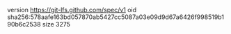 version https://git-lfs.github.com/spec/v1
oid sha256:578aafe163bd057870ab5427cc5087a03e09d9d67a6426f998519b190b6c2538
size 3275
